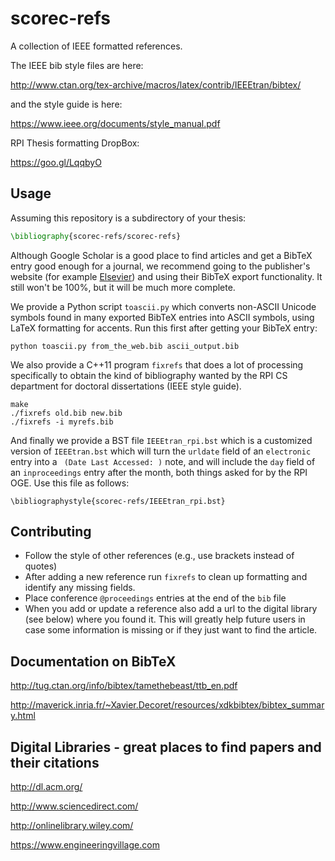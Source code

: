 # scorec-refs

A collection of IEEE formatted references.

The IEEE bib style files are here:

http://www.ctan.org/tex-archive/macros/latex/contrib/IEEEtran/bibtex/

and the style guide is here:

https://www.ieee.org/documents/style_manual.pdf

RPI Thesis formatting DropBox:

https://goo.gl/LqqbyO

## Usage

Assuming this repository is a subdirectory
of your thesis:

```latex
\bibliography{scorec-refs/scorec-refs}
```

Although Google Scholar is a good place to find articles
and get a BibTeX entry good enough for a journal,
we recommend going to the publisher's website
(for example [Elsevier](http://www.sciencedirect.com/))
and using their BibTeX export functionality.
It still won't be 100%, but it will be much more complete.

We provide a Python script `toascii.py` which converts non-ASCII
Unicode symbols found in many exported BibTeX entries
into ASCII symbols, using LaTeX formatting for accents.
Run this first after getting your BibTeX entry:

```
python toascii.py from_the_web.bib ascii_output.bib
```

We also provide a C++11 program `fixrefs` that does
a lot of processing specifically to obtain the kind
of bibliography wanted by the RPI CS department for
doctoral dissertations (IEEE style guide).

```
make
./fixrefs old.bib new.bib
./fixrefs -i myrefs.bib
```

And finally we provide a BST file `IEEEtran_rpi.bst` which is a
customized version of `IEEEtran.bst` which will turn the `urldate`
field of an `electronic` entry into a ` (Date Last Accessed: )` note,
and will include the `day` field of an
`inproceedings` entry after the month,
both things asked for by the RPI OGE.
Use this file as follows:

```
\bibliographystyle{scorec-refs/IEEEtran_rpi.bst}
```

## Contributing

* Follow the style of other references (e.g., use brackets instead of quotes)
* After adding a new reference run `fixrefs` to clean up formatting and identify
  any missing fields.
* Place conference `@proceedings` entries at the end of the `bib` file
* When you add or update a reference also add a url to the digital library (see
  below) where you found it.  This will greatly help future users in case some
  information is missing or if they just want to find the article.

## Documentation on BibTeX

http://tug.ctan.org/info/bibtex/tamethebeast/ttb_en.pdf

http://maverick.inria.fr/~Xavier.Decoret/resources/xdkbibtex/bibtex_summary.html

## Digital Libraries - great places to find papers and their citations

http://dl.acm.org/

http://www.sciencedirect.com/

http://onlinelibrary.wiley.com/

https://www.engineeringvillage.com
